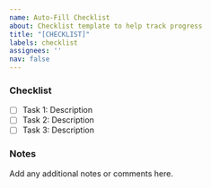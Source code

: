 ```yaml
---
name: Auto-Fill Checklist
about: Checklist template to help track progress
title: "[CHECKLIST]"
labels: checklist
assignees: ''
nav: false
---
```


### Checklist

- [ ] Task 1: Description
- [ ] Task 2: Description
- [ ] Task 3: Description

### Notes
Add any additional notes or comments here.
